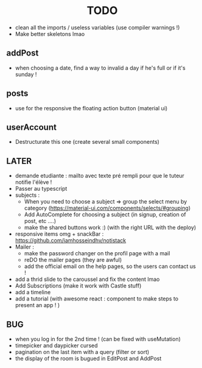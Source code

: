 <div align="center">

# TODO

</div>

+ clean all the imports / useless variables (use compiler warnings !)
+ Make better skeletons lmao

## addPost
+ when choosing a date, find a way to invalid a day if he's full or if it's sunday ! 

## posts 

+ use for the responsive the floating action button (material ui)


## userAccount

+ Destructurate this one (create several small components)


## LATER

+ demande etudiante : mailto avec texte pré rempli pour que le tuteur notifie l'élève ! 
+ Passer au typescript
+ subjects : 
  + When you need to choose a subject => group the select menu by category (https://material-ui.com/components/selects/#grouping)
  + Add AutoComplete for choosing a subject (in signup, creation of post, etc ....)
  + make the shared buttons work :) (with the right URL with the deploy)
+ responsive items omg + snackBar : https://github.com/iamhosseindhv/notistack
+ Mailer :
  + make the password changer on the profil page with a mail
  + reDO the mailer pages (they are awful) 
  + add the official email on the help pages, so the users can contact us ! 
+ add a thrid slide to the caroussel and fix the content lmao
+ Add Subscriptions (make it work with Castle stuff)
+ add a timeline
+ add a tutorial (with awesome react : component to make steps to present an app ! )

## BUG

+ when you log in for the 2nd time ! (can be fixed with useMutation)
+ timepicker and daypicker cursed
+ pagination on the last item with a query (filter or sort) 
+ the display of the room is bugued in EditPost and AddPost